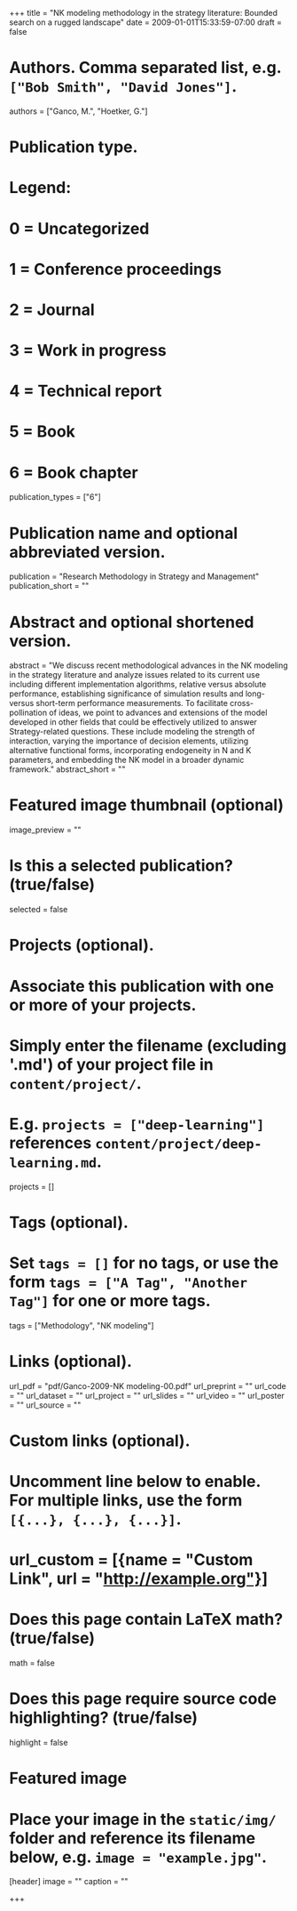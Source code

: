 +++
title = "NK modeling methodology in the strategy literature: Bounded search on a rugged landscape"
date = 2009-01-01T15:33:59-07:00
draft = false

# Authors. Comma separated list, e.g. `["Bob Smith", "David Jones"]`.
authors = ["Ganco, M.", "Hoetker, G."]

# Publication type.
# Legend:
# 0 = Uncategorized
# 1 = Conference proceedings
# 2 = Journal
# 3 = Work in progress
# 4 = Technical report
# 5 = Book
# 6 = Book chapter
publication_types = ["6"]

# Publication name and optional abbreviated version.
publication = "Research Methodology in Strategy and Management"
publication_short = ""

# Abstract and optional shortened version.
abstract = "We discuss recent methodological advances in the NK modeling in the strategy literature and analyze issues related to its current use including different implementation algorithms, relative versus absolute performance, establishing significance of simulation results and long- versus short-term performance measurements. To facilitate cross- pollination of ideas, we point to advances and extensions of the model developed in other fields that could be effectively utilized to answer Strategy-related questions. These include modeling the strength of interaction, varying the importance of decision elements, utilizing alternative functional forms, incorporating endogeneity in N and K parameters, and embedding the NK model in a broader dynamic framework."
abstract_short = ""

# Featured image thumbnail (optional)
image_preview = ""

# Is this a selected publication? (true/false)
selected = false

# Projects (optional).
#   Associate this publication with one or more of your projects.
#   Simply enter the filename (excluding '.md') of your project file in `content/project/`.
#   E.g. `projects = ["deep-learning"]` references `content/project/deep-learning.md`.
projects = []

# Tags (optional).
#   Set `tags = []` for no tags, or use the form `tags = ["A Tag", "Another Tag"]` for one or more tags.
tags = ["Methodology", "NK modeling"]

# Links (optional).
url_pdf = "pdf/Ganco-2009-NK modeling-00.pdf"
url_preprint = ""
url_code = ""
url_dataset = ""
url_project = ""
url_slides = ""
url_video = ""
url_poster = ""
url_source = ""

# Custom links (optional).
#   Uncomment line below to enable. For multiple links, use the form `[{...}, {...}, {...}]`.
# url_custom = [{name = "Custom Link", url = "http://example.org"}]

# Does this page contain LaTeX math? (true/false)
math = false

# Does this page require source code highlighting? (true/false)
highlight = false

# Featured image
# Place your image in the `static/img/` folder and reference its filename below, e.g. `image = "example.jpg"`.
[header]
image = ""
caption = ""

+++
